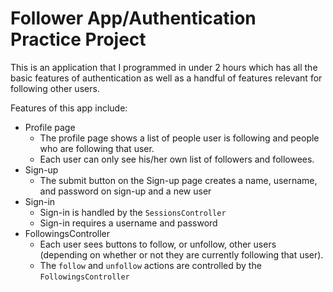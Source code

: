Follower App/Authentication Practice Project
==============================
This is an application that I programmed in under 2 hours which has all the basic features of authentication as well as a handful of features relevant for following other users.

Features of this app include:

* Profile page
  * The profile page shows a list of people user is following and people who
    are following that user.
  * Each user can only see his/her own list of followers and followees.
* Sign-up
  * The submit button on the Sign-up page creates a name, username, and password on sign-up and a new user
* Sign-in
  * Sign-in is handled by the `SessionsController`
  * Sign-in requires a username and password
* FollowingsController
  * Each user sees buttons to follow, or unfollow, other users
    (depending on whether or not they are currently following that user).
  * The `follow` and `unfollow` actions are controlled by the `FollowingsController`
